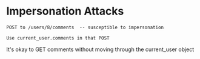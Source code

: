# Impersonation Attacks

	POST to /users/8/comments  -- susceptible to impersonation
	
	Use current_user.comments in that POST
	
It's okay to GET comments without moving through the current_user object